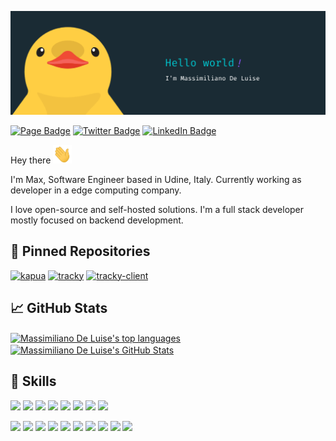 [![Header](https://raw.githubusercontent.com/MDeLuise/MDeLuise/master/assets/banner.png "Header")](#)

[![Page Badge](https://img.shields.io/badge/Personal%20Page-Profile-blue)](#)
[![Twitter Badge](https://img.shields.io/badge/Twitter-Profile-informational?style=flat&logo=twitter&logoColor=white&color=0D76A8)](https://twitter.com/MsDeLuise)
[![LinkedIn Badge](https://img.shields.io/badge/LinkedIn-Profile-informational?style=flat&logo=linkedin&logoColor=white&color=0D76A8)](https://www.linkedin.com/in/massimiliano-de-luise-370464209)


Hey there <img src="https://raw.githubusercontent.com/MDeLuise/MDeLuise/master/assets/wave.gif" width="30px" height="30px" />

I'm Max, Software Engineer based in Udine, Italy. Currently working as developer in a edge computing company.

I love open-source and self-hosted solutions. I'm a full stack developer mostly focused on backend development.


## 📌 Pinned Repositories
[![kapua](https://github-readme-stats-xi-seven-99.vercel.app/api/pin/?username=mdeluise&repo=kapua&title_color=E3B23C&text_color=ffffff&icon_color=0D76A8&bg_color=282A36)](https://github.com/mdeluise/kapua)
[![tracky](https://github-readme-stats-xi-seven-99.vercel.app/api/pin/?username=mdeluise&repo=tracky&title_color=E3B23C&text_color=ffffff&icon_color=0D76A8&bg_color=282A36)](https://github.com/mdeluise/tracky)
[![tracky-client](https://github-readme-stats-xi-seven-99.vercel.app/api/pin/?username=mdeluise&repo=tracky-client&title_color=E3B23C&text_color=ffffff&icon_color=0D76A8&bg_color=282A36)](https://github.com/mdeluise/tracky-client)

## 📈 GitHub Stats
<a href="https://github.com/MDeLuise/MDeLuise">
  <img align="center" src="https://github-readme-stats-xi-seven-99.vercel.app/api/top-langs/?username=MDeLuise&count_private=true&langs_count=3&hide=gherkin&title_color=E3B23C&text_color=ffffff&icon_color=0D76A8&bg_color=282A36" alt="Massimiliano De Luise's top languages"/>
</a>
<a href="https://github.com/MDeLuise/MDeLuise">
  <img align="center" src="https://github-readme-stats-xi-seven-99.vercel.app/api?username=MDeLuise&show_icons=true&include_all_commits=true&count_private=true&hide=stars&title_color=E3B23C&text_color=ffffff&icon_color=0D76A8&bg_color=282A36" alt="Massimiliano De Luise's GitHub Stats" />
</a>

## 💼 Skills
![](https://img.shields.io/badge/Code-Java-informational?style=flat&logo=Java&logoColor=white&color=0D76A8)
![](https://img.shields.io/badge/Code-SpringBoot-informational?style=flat&logo=Spring&logoColor=white&color=0D76A8)
![](https://img.shields.io/badge/Code-MongoDB-informational?style=flat&logo=MongoDB&logoColor=white&color=0D76A8)
![](https://img.shields.io/badge/Code-MySQL-informational?style=flat&logo=MySQL&logoColor=white&color=0D76A8)
![](https://img.shields.io/badge/Code-Go-informational?style=flat&logo=Go&logoColor=white&color=0D76A8)
![](https://img.shields.io/badge/Code-React-informational?style=flat&logo=React&logoColor=white&color=0D76A8)
![](https://img.shields.io/badge/Code-Javascript-informational?style=flat&logo=Javascript&logoColor=white&color=0D76A8)
![](https://img.shields.io/badge/Code-Typescript-informational?style=flat&logo=Typescript&logoColor=white&color=0D76A8)

![](https://img.shields.io/badge/Tools-Zsh-informational?style=flat&logo=GNU-Bash&logoColor=white&color=0D76A8)
![](https://img.shields.io/badge/Tools-Docker-informational?style=flat&logo=Docker&logoColor=white&color=0D76A8)
![](https://img.shields.io/badge/Tools-Postman-informational?style=flat&logo=Postman&logoColor=white&color=0D76A8)
![](https://img.shields.io/badge/Tools-Maven-informational?style=flat&logo=Apache-Maven&logoColor=white&color=0D76A8)
![](https://img.shields.io/badge/Tools-Git-informational?style=flat&logo=Git&logoColor=white&color=0D76A8)
![](https://img.shields.io/badge/Tools-Github-informational?style=flat&logo=Github&logoColor=white&color=0D76A8)
![](https://img.shields.io/badge/Tools-Jenkins-informational?style=flat&logo=Jenkins&logoColor=white&color=0D76A8)
![](https://img.shields.io/badge/Tools-SonarQube-informational?style=flat&logo=SonarQube&logoColor=white&color=0D76A8)
![](https://img.shields.io/badge/Tools-ElastichSearch-informational?style=flat&logo=Elastic&logoColor=white&color=0D76A8)
![](https://img.shields.io/badge/Tools-Kubernetes-informational?style=flat&logo=Kubernetes&logoColor=white&color=0D76A8)